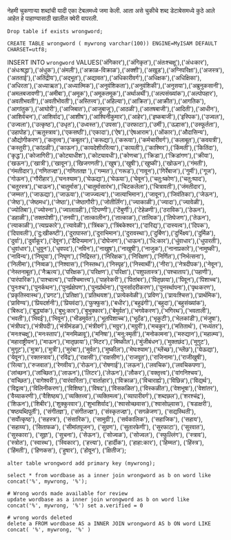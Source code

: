 नेहमी चुकणार्‍या शब्दांची यादी एका टेबलमध्ये जमा केली. आता असे चुकीचे शब्द डेटाबेसमध्ये कुठे आले आहेत हे पाहाण्यासाठी खालील क्वेरी वापरली.


```
Drop table if exists wrongword;

CREATE TABLE wrongword ( mywrong varchar(100)) ENGINE=MyISAM DEFAULT CHARSET=utf8;

```

INSERT INTO `wrongword` VALUES('अंगिकार'),('अंगिकृत'),('अंतःश्चक्षू'),('अंधःकार'),('अंधःश्रद्धा'),('अंधुक'),('अंमली'),('अक्राळ-विक्राळ'),('अक्शी'),('अखूड'),('अग्निपरिक्षा'),('अजस्त्र'),('अतताई'),('अतिंद्रीय'),('अद्भूत'),('अद्यावत'),('अधिकारीवर्ग'),('अधिक्षक'),('अधिक्षिका'),('अधिरता'),('अध्याऋत'),('अध्यात्मिक'),('अनुवंशिकता'),('अनुवंशिकी'),('अनुसया'),('अब्रुनुकसानी'),('अमलबजावणी'),('अमीबा'),('अमूक'),('अमूकतमूक'),('अर्थाअर्थी'),('अल्पसंख्यांक'),('अल्पोपहार'),('अवतीभवती'),('अवतीभोवती'),('अस्तित्त्व'),('अहिल्या'),('आक्रित'),('आक्रीत'),('आगतिक'),('आगांतुक'),('आघोरी'),('आजिबात'),('आजुबाजू'),('आठळी'),('आतषबाजी'),('आदिती'),('आधीन'),('आशिर्वचन'),('आशिर्वाद'),('आशीष'),('आश्विनीकुमार'),('आहेर'),('इष्कबाजी'),('इस्पिक'),('उज्वल'),('उज्वला'),('उत्कृष्ठ'),('उधृत'),('उध्वस्त'),('उपसा'),('उरफाटा'),('उर्मी'),('उल्हास'),('उस्फूर्तता'),('उहापोह'),('ऋतुस्त्राव'),('एकसष्ठी'),('एकादा'),('ऐष'),('ऐषआराम'),('ओंकार'),('औदासिन्य'),('औद्योगीकरण'),('कतृत्त्व'),('कबूतर'),('करूद्या'),('करूया'),('कर्मचारीवर्ग'),('कलाबूत'),('कवयत्री'),('कस्तुरी'),('कांठळी'),('काऊन'),('कायदेशीररित्या'),('कायली'),('काश्मिर'),('किंमती'),('कितिंदा'),('कृद्ध'),('कोजागिरी'),('कोट्याधीश'),('कोट्यावधी'),('कोणचा'),('क्रिडा'),('क्रिडांगण'),('क्रीया'),('खऊन'),('खात्री'),('खावून'),('खिजगणती'),('खुष'),('खुषी'),('खुष्की'),('खोऊन'),('गंमती'),('गंमतीदार'),('गणितज्ज्ञ'),('गणिततज्ञ '),('गम्मत'),('गरूड'),('गावून'),('गिर्रेबाज'),('गुर्मी'),('गूज'),('गोऊन'),('गौरीहार'),('घनःश्याम'),('घेऊद्या'),('घेऊया'),('घेवून'),('चतु:ष्कोण'),('चतु:ष्पाद'),('चतुरस्त्र'),('चाऊन'),('चातुर्मास'),('चातुर्मासारंभ'),('चिटकलेला'),('चित्रावती'),('जंमतीदार'),('जम्मत'),('जाऊद्या'),('जाऊया'),('जाज्ज्वल्य'),('जात्याभिमान'),('जावून'),('जिवंतिका'),('जेऊन'),('जेष्ठ'),('जेष्ठमध'),('जेष्ठा'),('जेष्ठागौरी'),('जोतीर्लिंग'),('ज्याकाळी'),('ज्यादा'),('ज्यावेळी'),('ज्योतिबा'),('ज्योस्ना'),('ज्वालाग्रही'),('टिपण्णी'),('टेंबुर्णी'),('टेहेळणी'),('ठराविक'),('ठेऊन'),('डहाळी'),('तक्तपोशी'),('तनवी'),('तात्कालीन'),('तात्काळ'),('तात्विक'),('तिघेजण'),('तेऊन'),('त्याकाळी'),('त्याप्रकारे'),('त्यावेळी'),('त्रिंबक'),('त्रिंबकेश्वर'),('दारिद्य'),('दास्यत्व'),('दिपक'),('दिपावली'),('दु:खीकष्टी'),('दुरापास्त'),('दुराभिमान'),('दुरावस्था'),('दुर्बिण'),('दुर्भिक्ष्य'),('दुर्मिळ'),('दुर्वा'),('दुर्वांकूर'),('देवून'),('दैदिप्यमान'),('दोघेजण'),('धाऊन'),('धि:कार'),('धुंवाधार'),('धुपारती'),('धुवांधार'),('धुवून'),('धृवपद'),('नविन'),('नाखुष'),('नाखुषी'),('नाजुक'),('नानाप्रकारे'),('नामुष्की'),('नाविन्य'),('निघूया'),('निघृण'),('निद्रिस्त'),('निरिक्षक'),('निरिक्षण'),('निर्णित'),('निर्भत्सना'),('निलीमा'),('निव्वळ'),('निश्वास'),('निस्तब्ध'),('निस्पृह'),('निस्वार्थी'),('नीरा'),('नेत्रदीपक'),('नेवून'),('नेस्तनाबूत'),('नैऋत्य'),('परिक्षक'),('परिक्षण'),('परिक्षा'),('पशुपतास्त्र'),('पश्चाताप'),('पहाणी'),('पारंपारिक'),('पाश्चात्य'),('पाश्चिमात्त्य'),('पाहरेकरी'),('पितांबर'),('पितृछाया'),('पिवून'),('पिशाच्च'),('पुनःश्च'),('पुनर्कथन'),('पुनर्प्रक्षेपण'),('पुनर्प्रार्थना'),('पुनर्सादरीकरण'),('पुनर्स्थापना'),('पृथःकरण'), ('प्रकृतिस्वास्थ'),('प्रगट'),('प्रतिक्षा'),('प्रतिथयश'),('प्रत्येकवेळी'),('प्रविण'),('प्रायःश्चित्त'),('प्रार्थमिक'),('प्राविण्य'),('प्रियदर्शनी'),('प्रियवंदा'),('फुफ्फुस'),('बधीर'),('बहुढंगी'),('बहुदा'),('बहुसंख्यांक'),('बिरूद'),('बुद्ध्यांक'),('बुभु:कार'),('बुभुक्कार'),('बेमुर्वत'),('भगवेकरण'),('भगिरथ'),('भवताली'),('भवती'),('भिवई'),('भिवून'),('भीडमुर्वत'),('भूतपिशाच्च'),('भूर्दंड'),('भृकुटी'),('भेलकांडी'),('मंजुषा'),('मंत्रीपद'),('मंत्रीपदी'),('मंत्रीमंडळ'),('मंत्रीवर्ग'),('मग्रुर'),('मग्रुरी'),('मचकुर'),('मतितार्थ'), ('मध्यंतर'),('मनःश्चक्षू'),('मनःस्ताप'),('मनमिळावू'),('मनिषा'),('मनु:स्मृती'),('मनोकामना'),('मरुद्यान'),('महात्म्य'),('महाराष्ट्रीयन'),('माऊन'),('मातृछाया'),('मिटर'),('मिष्कील'),('मुंजीबंधन'),('मुक्तछंद'),('मुगुट'),('मुगूट'),('मुत्रा'),('मुत्री'),('मुरंबा'),('मुर्वत'),('मुष्कील'),('मेघःश्याम'),('म्लेंच्छ'),('म्लेंछ'),('येऊद्या'),('येवून'),('रक्तस्त्राव'),('रविंद्र'),('राक्षसी'),('राक्षसीण'),('राजपूत'),('राजिनामा'),('राजीखुषी'),('रित्या'),('रुजवात'),('रेणवीय'),('रोऊन'),('रोषणाई'),('लऊन'),('लवचिक'),('लवचिकपणा'),('लांच्छन'),('लांच्छित'),('लाऊन'),('लिटर'),('लेऊन'),('लौकर'),('वक्तृत्त्व'),('वांगनिश्चय'),('वांच्छित'),('वागेश्वरी'),('वारंवारिता'),('वार्ताहार'),('विक्राळ'),('विचारार्ह्य'),('विछिन्न'),('विद्यर्थ'),('विद्वत्व'),('विलिनीकरण'),('विशिष्ठ'),('विषद'),('विसकळित'),('विस्कळीत'),('वेशभूषा'),('वेशांतर'),('वैय्याकरणी'),('वैशिष्ठ्य'),('व्यक्तित्त्व'),('व्यक्तिमत्व'),('व्यापारीवर्ग'),('शब्दछल'),('शरश्चंद्र'),('शिऊन'),('शिबीर'),('शुक्कुरवार'),('शुभाशिर्वाद'),('श्वासोच्छवास'),('श्वासोछ्वास'), ('षडाक्षरी'), ('षष्ठ्यब्दिपूर्ती'), ('संगीतज्ञ'), ('संगीतज्ज्ञ'), ('संस्कृतज्ज्ञ'), ('सगळेजण'), ('सद्यस्थिती'), ('सर्वोत्कृष्ठ'),  ('सहस्त्र'), ('संसारिक'), ('सामुग्री'), ('सर्वकालिक'), ('सहाजिक'), ('सहाय'), ('सहाय्य'), ('सिताफळ'),  ('सीमांतपूजन'), ('सुग्रण'), ('सुतारफेणी'),  ('सुरफाटा'),  ('सुरवात'),  ('सुस्कारा'), ('सूज्ञ'),  ('सुचना'),  ('सेऊन'),  ('सोज्वळ'), ('सोज्वल'),  ('स्फुल्लिंग'),  ('स्त्राव'), ('स्त्रोत'), ('स्वास्थ'), ('स्विकार'),  ('हत्त्या'), ('हार्दीक'), ('हाहा:कार'),  ('हिम्मत'), ('हिंस्त्र'), ('हिंमती'), ('हिणकस'),  ('हुषार'), ('होवून'),  ('क्षितीज');

```
alter table wrongword add primary key (mywrong);

select * from wordbase as a inner join wrongword as b on word like concat('%', mywrong, '%');

# Wrong words made available for review
update wordbase as a inner join wrongword as b on word like concat('%', mywrong, '%') set a.verified = 0 

# wrong words deleted 
delete a FROM wordbase AS a INNER JOIN wrongword AS b ON word LIKE concat( '%', mywrong, '%' ) 

```